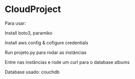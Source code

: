 # CloudProject

Para usar:

Install boto3, paramiko

Install aws config & cofigure credentials

Run projeto.py para rodar as instâncias

Entre nas instâncias e rode um curl para o database albums

Database usado: couchdb
